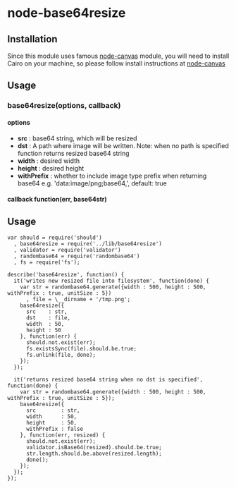 # node-base64resize

## Installation
Since this module uses famous [node-canvas](https://github.com/Automattic/node-canvas) module, you will need to
install Cairo on your machine, so please follow install instructions at [node-canvas](https://github.com/Automattic/node-canvas)

## Usage
### base64resize(options, callback)
#### options

- **src** : base64 string, which will be resized
- **dst** : A path where image will be written. Note:  when no path is specified function returns resized base64 string
- **width** : desired width
- **height** : desired height
- **withPrefix** : whether to include image type prefix when returning base64 e.g. 'data:image/png;base64,', default: true

#### callback function(err, base64str)

## Usage
```
var should = require('should')
  , base64resize = require('../lib/base64resize')
  , validator = require('validator')
  , randombase64 = require('randombase64')
  , fs = require('fs');

describe('base64resize', function() {
  it('writes new resized file into filesystem', function(done) {
    var str = randombase64.generate({width : 500, height : 500, withPrefix : true, unitSize : 5})
      , file = \__dirname + '/tmp.png';
    base64resize({
      src    : str,
      dst    : file,
      width  : 50,
      height : 50
    }, function(err) {
      should.not.exist(err);
      fs.existsSync(file).should.be.true;
      fs.unlink(file, done);
    });
  });

  it('returns resized base64 string when no dst is specified', function(done) {
    var str = randombase64.generate({width : 500, height : 500, withPrefix : true, unitSize : 5});
    base64resize({
      src        : str,
      width      : 50,
      height     : 50,
      withPrefix : false
    }, function(err, resized) {
      should.not.exist(err);
      validator.isBase64(resized).should.be.true;
      str.length.should.be.above(resized.length);
      done();
    });
  });
});
```


